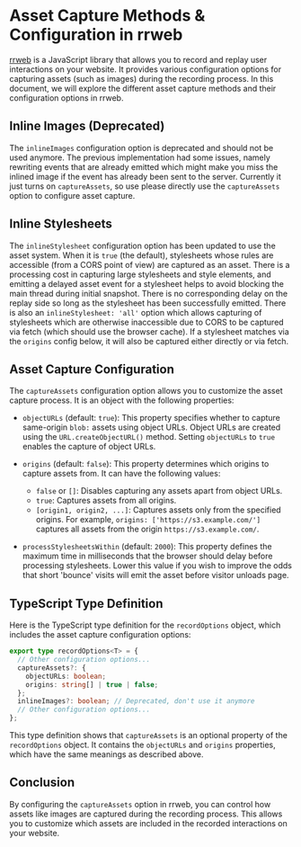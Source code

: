 # Asset Capture Methods & Configuration in rrweb

[rrweb](https://rrweb.io/) is a JavaScript library that allows you to record and replay user interactions on your website. It provides various configuration options for capturing assets (such as images) during the recording process. In this document, we will explore the different asset capture methods and their configuration options in rrweb.

## Inline Images (Deprecated)

The `inlineImages` configuration option is deprecated and should not be used anymore. The previous implementation had some issues, namely rewriting events that are already emitted which might make you miss the inlined image if the event has already been sent to the server. Currently it just turns on `captureAssets`, so use please directly use the `captureAssets` option to configure asset capture.

## Inline Stylesheets

The `inlineStylesheet` configuration option has been updated to use the asset system. When it is `true` (the default), stylesheets whose rules are accessible (from a CORS point of view) are captured as an asset. There is a processing cost in capturing large stylesheets and style elements, and emitting a delayed asset event for a stylesheet helps to avoid blocking the main thread during initial snapshot. There is no corresponding delay on the replay side so long as the stylesheet has been successfully emitted. There is also an `inlineStylesheet: 'all'` option which allows capturing of stylesheets which are otherwise inaccessible due to CORS to be captured via fetch (which should use the browser cache).  If a stylesheet matches via the `origins` config below, it will also be captured either directly or via fetch.

## Asset Capture Configuration

The `captureAssets` configuration option allows you to customize the asset capture process. It is an object with the following properties:

- `objectURLs` (default: `true`): This property specifies whether to capture same-origin `blob:` assets using object URLs. Object URLs are created using the `URL.createObjectURL()` method. Setting `objectURLs` to `true` enables the capture of object URLs.

- `origins` (default: `false`): This property determines which origins to capture assets from. It can have the following values:
  - `false` or `[]`: Disables capturing any assets apart from object URLs.
  - `true`: Captures assets from all origins.
  - `[origin1, origin2, ...]`: Captures assets only from the specified origins. For example, `origins: ['https://s3.example.com/']` captures all assets from the origin `https://s3.example.com/`.

- `processStylesheetsWithin` (default: `2000`): This property defines the maximum time in milliseconds that the browser should  delay before processing stylesheets. Lower this value if you wish to improve the odds that short 'bounce' visits will emit the asset before visitor unloads page.

## TypeScript Type Definition

Here is the TypeScript type definition for the `recordOptions` object, which includes the asset capture configuration options:

```typescript
export type recordOptions<T> = {
  // Other configuration options...
  captureAssets?: {
    objectURLs: boolean;
    origins: string[] | true | false;
  };
  inlineImages?: boolean; // Deprecated, don't use it anymore
  // Other configuration options...
};
```

This type definition shows that `captureAssets` is an optional property of the `recordOptions` object. It contains the `objectURLs` and `origins` properties, which have the same meanings as described above.

## Conclusion

By configuring the `captureAssets` option in rrweb, you can control how assets like images are captured during the recording process. This allows you to customize which assets are included in the recorded interactions on your website.
